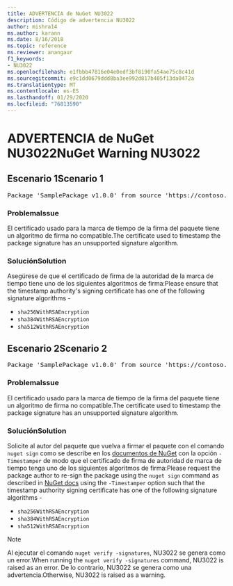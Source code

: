 ```yaml
---
title: ADVERTENCIA de NuGet NU3022
description: Código de advertencia NU3022
author: mishra14
ms.author: karann
ms.date: 8/16/2018
ms.topic: reference
ms.reviewer: anangaur
f1_keywords:
- NU3022
ms.openlocfilehash: e1fbbb47816e04e0edf3bf8190fa54ae75c8c41d
ms.sourcegitcommit: e9c1dd0679ddd8ba3ee992d817b405f13da0472a
ms.translationtype: MT
ms.contentlocale: es-ES
ms.lasthandoff: 01/29/2020
ms.locfileid: "76813590"
---
```

# <a name="nuget-warning-nu3022"></a><span data-ttu-id="495ed-103">ADVERTENCIA de NuGet NU3022</span><span class="sxs-lookup"><span data-stu-id="495ed-103">NuGet Warning NU3022</span></span>

## <a name="scenario-1"></a><span data-ttu-id="495ed-104">Escenario 1</span><span class="sxs-lookup"><span data-stu-id="495ed-104">Scenario 1</span></span>

<pre>Package 'SamplePackage v1.0.0' from source 'https://contoso.com/index.json': The primary signature's timestamp certificate has an unsupported signature algorithm.</pre>

### <a name="issue"></a><span data-ttu-id="495ed-105">Problema</span><span class="sxs-lookup"><span data-stu-id="495ed-105">Issue</span></span>

<span data-ttu-id="495ed-106">El certificado usado para la marca de tiempo de la firma del paquete tiene un algoritmo de firma no compatible.</span><span class="sxs-lookup"><span data-stu-id="495ed-106">The certificate used to timestamp the package signature has an unsupported signature algorithm.</span></span>


### <a name="solution"></a><span data-ttu-id="495ed-107">Solución</span><span class="sxs-lookup"><span data-stu-id="495ed-107">Solution</span></span>

<span data-ttu-id="495ed-108">Asegúrese de que el certificado de firma de la autoridad de la marca de tiempo tiene uno de los siguientes algoritmos de firma:</span><span class="sxs-lookup"><span data-stu-id="495ed-108">Please ensure that the timestamp authority's signing certificate has one of the following signature algorithms -</span></span> 
* `sha256WithRSAEncryption`
* `sha384WithRSAEncryption`
* `sha512WithRSAEncryption`



## <a name="scenario-2"></a><span data-ttu-id="495ed-109">Escenario 2</span><span class="sxs-lookup"><span data-stu-id="495ed-109">Scenario 2</span></span>

<pre>Package 'SamplePackage v1.0.0' from source 'https://contoso.com/index.json': The timestamp certificate has an unsupported signature algorithm (SHA1). The following algorithms are supported: SHA256RSA, SHA384RSA, SHA512RSA.</pre>

### <a name="issue"></a><span data-ttu-id="495ed-110">Problema</span><span class="sxs-lookup"><span data-stu-id="495ed-110">Issue</span></span>

<span data-ttu-id="495ed-111">El certificado usado para la marca de tiempo de la firma del paquete tiene un algoritmo de firma no compatible.</span><span class="sxs-lookup"><span data-stu-id="495ed-111">The certificate used to timestamp the package signature has an unsupported signature algorithm.</span></span>


### <a name="solution"></a><span data-ttu-id="495ed-112">Solución</span><span class="sxs-lookup"><span data-stu-id="495ed-112">Solution</span></span>

<span data-ttu-id="495ed-113">Solicite al autor del paquete que vuelva a firmar el paquete con el comando `nuget sign` como se describe en los [documentos de NuGet](../../create-packages/sign-a-package.md) con la opción `-Timestamper` de modo que el certificado de firma de autoridad de marca de tiempo tenga uno de los siguientes algoritmos de firma:</span><span class="sxs-lookup"><span data-stu-id="495ed-113">Please request the package author to re-sign the package using the `nuget sign` command as described in [NuGet docs](../../create-packages/sign-a-package.md) using the `-Timestamper` option such that the timestamp authority signing certificate has one of the following signature algorithms -</span></span>
* `sha256WithRSAEncryption`
* `sha384WithRSAEncryption`
* `sha512WithRSAEncryption`


> [!Note]
> <span data-ttu-id="495ed-114">Al ejecutar el comando `nuget verify -signatures`, NU3022 se genera como un error.</span><span class="sxs-lookup"><span data-stu-id="495ed-114">When running the `nuget verify -signatures` command, NU3022 is raised as an error.</span></span> <span data-ttu-id="495ed-115">De lo contrario, NU3022 se genera como una advertencia.</span><span class="sxs-lookup"><span data-stu-id="495ed-115">Otherwise, NU3022 is raised as a warning.</span></span>
